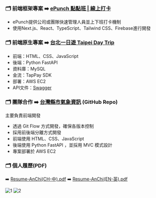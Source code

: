 ### 🗂️ 前端框架專案 ➡️ [ePunch 點點班 | 線上打卡](https://project-epunch.vercel.app/)

- ePunch提供公司或團隊快速管理人員並上下班打卡機制
- 使用Next.js、React、TypeScript、Tailwind CSS、Firebase進行開發

### 🗂️ 前端原生專案 ➡️ [台北一日遊 Taipei Day Trip](http://100.28.23.193:8000/)

- 前端：HTML、CSS、JavaScript
- 後端：Python FastAPI
- 資料庫：MySQL
- 金流：TapPay SDK
- 部署：AWS EC2
- API文件：[Swagger](http://100.28.23.193:8000/docs) 

### 🗂️ 團隊合作 ➡️ [台灣縣市氣象資訊](https://github.com/angelc1997/bootcamp-team-project?tab=readme-ov-file) (GitHub Repo)
主要負責前端開發
- 透過 Git Flow 方式開發，確保各版本控制
- 採用前後端分離方式開發
- 前端使用 HTML、CSS、JavaScript
- 後端使用 Python FastAPI ，並採用 MVC 模式設計
- 專案部署於 AWS EC2

### 🗂️ 個人履歷(PDF) 
➡️ [Resume-AnChi(CH-中).pdf](https://github.com/user-attachments/files/17077868/Resume-AnChi.CH-.pdf) 
➡️ [Resume-AnChi(EN-英).pdf](https://github.com/user-attachments/files/17077866/Resume-AnChi.EN-.pdf)


![1](https://github.com/user-attachments/assets/26d17975-cce4-4509-8b62-3ccb69e25762)
![2](https://github.com/user-attachments/assets/88a89a58-179e-4318-b439-7f15c88615ce)
